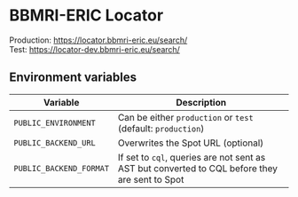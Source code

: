 # BBMRI-ERIC Locator

Production: https://locator.bbmri-eric.eu/search/  
Test: https://locator-dev.bbmri-eric.eu/search/

## Environment variables

| Variable                | Description                                                                                    |
| ----------------------- | ---------------------------------------------------------------------------------------------- |
| `PUBLIC_ENVIRONMENT`    | Can be either `production` or `test` (default: `production`)                                |
| `PUBLIC_BACKEND_URL`    | Overwrites the Spot URL (optional)                                                             |
| `PUBLIC_BACKEND_FORMAT` | If set to `cql`, queries are not sent as AST but converted to CQL before they are sent to Spot |
